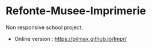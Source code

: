 # Refonte-Musee-Imprimerie

Non responsive school project.

* Online version : https://pilmax.github.io/Impr/ 
